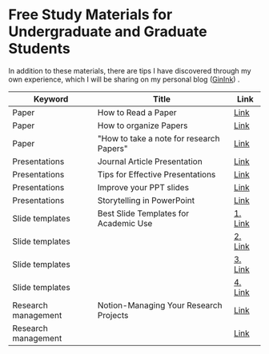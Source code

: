 # Free Study Materials for Undergraduate and Graduate Students

In addition to these materials, there are tips I have discovered through my own experience, which I will be sharing on my personal blog ([GinInk](www.gisink.com)) .


| Keyword             | Title                                     | Link                                        |
|---------------------|-------------------------------------------|---------------------------------------------|
| Paper               | How to Read a Paper                       | [Link](https://web.stanford.edu/class/ee384m/Handouts/HowtoReadPaper.pdf) |
| Paper               | How to organize Papers                    | [Link](https://www.youtube.com/watch?v=L0GNdm5xAFs) |
| Paper               | "How to take a note for research Papers"  | [Link](https://www.youtube.com/watch?v=X5BH-eABuZ0) |
| Presentations       | Journal Article Presentation              | [Link](https://www.youtube.com/watch?v=xOZvIRjAMs8) |
| Presentations       | Tips for Effective Presentations          | [Link](https://www.youtube.com/watch?v=pNIO5KkIq7Y) |
| Presentations       | Improve your PPT slides                   | [Link](https://example.com/presentation-tips) |
| Presentations       | Storytelling in PowerPoint                | [Link](https://www.youtube.com/watch?v=CY1Y367KEko) |
| Slide templates     | Best Slide Templates for Academic Use     | [1. Link](https://slidesgo.com/themes) |
| Slide templates     |                                           | [2. Link](https://www.free-powerpoint-templates-design.com) |
| Slide templates     |                                           | [3. Link](https://www.slideteam.net/digital-marketing-and-social-media-pitch-deck-ppt-template.html) |
| Slide templates     |                                           | [4. Link](https://slidesmania.com) |
| Research management | Notion-Managing Your Research Projects    | [Link](https://www.youtube.com/watch?v=0O3_hiKJ4ew) |
| Research management |                                           | [Link](https://www.youtube.com/watch?v=0O3_hiKJ4ew) |
